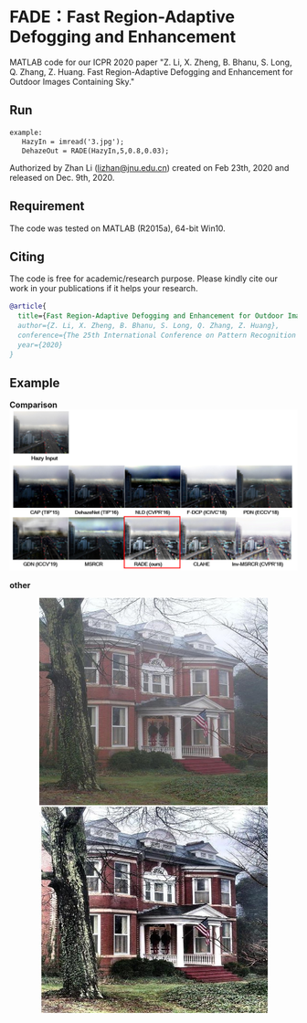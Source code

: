 # FADE：Fast Region-Adaptive Defogging and Enhancement

MATLAB code for our ICPR 2020 paper "Z. Li, X. Zheng, B. Bhanu, S. Long, Q. Zhang, Z. Huang. Fast Region-Adaptive Defogging and Enhancement for Outdoor Images Containing Sky."  
## Run
````
example:
   HazyIn = imread('3.jpg'); 
   DehazeOut = RADE(HazyIn,5,0.8,0.03);
````
Authorized by Zhan Li (lizhan@jnu.edu.cn) created on Feb 23th, 2020 and released on Dec. 9th, 2020.

## Requirement
The code was tested on MATLAB (R2015a), 64-bit Win10.  

## Citing 

The code is free for academic/research purpose. Please kindly cite our work in your publications if it helps your research.  

```BibTeX
@article{
  title={Fast Region-Adaptive Defogging and Enhancement for Outdoor Images Containing Sky},
  author={Z. Li, X. Zheng, B. Bhanu, S. Long, Q. Zhang, Z. Huang},
  conference={The 25th International Conference on Pattern Recognition (ICPR). IEEE, Milan, Italy. 2021, 10th-15th Jan},
  year={2020}
}
```
## Example
**Comparison**
![1](./Example/1.PNG)

**other**
<div align=center>
<center class="half">
    <img src="./Example/2.jpg" width="400"/><img src="./Example/3.jpg" width="400"/></center></div>



